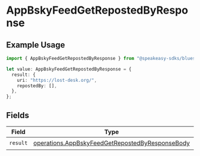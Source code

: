 # AppBskyFeedGetRepostedByResponse

## Example Usage

```typescript
import { AppBskyFeedGetRepostedByResponse } from "@speakeasy-sdks/bluesky/models/operations";

let value: AppBskyFeedGetRepostedByResponse = {
  result: {
    uri: "https://lost-desk.org/",
    repostedBy: [],
  },
};
```

## Fields

| Field                                                                                                              | Type                                                                                                               | Required                                                                                                           | Description                                                                                                        |
| ------------------------------------------------------------------------------------------------------------------ | ------------------------------------------------------------------------------------------------------------------ | ------------------------------------------------------------------------------------------------------------------ | ------------------------------------------------------------------------------------------------------------------ |
| `result`                                                                                                           | [operations.AppBskyFeedGetRepostedByResponseBody](../../models/operations/appbskyfeedgetrepostedbyresponsebody.md) | :heavy_check_mark:                                                                                                 | N/A                                                                                                                |